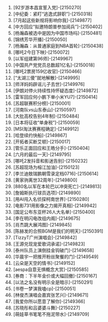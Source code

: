 
1. [92岁游本昌宣誓入党]-[2150270]
1. [中纪委：紧盯“逃逸式辞职”]-[2150318]
1. [7月起这些新规将影响你我]-[2149877]
1. [中方回应“拟邀特朗普参加阅兵”]-[2150402]
1. [杨瀚森被选中是因为中国市场吗]-[2150481]
1. [锦绣芳华开播]-[2150050]
1. [杨瀚森：从普通家庭到NBA首轮]-[2150438]
1. [哪吒2今日下映]-[2150072]
1. [以军组建第96师]-[2149967]
1. [中国共产党党员总数超1亿名]-[2150018]
1. [哪吒2票房159亿收官]-[2150466]
1. [“太湖三傻”就地解散]-[2149995]
1. [师洋妈妈辟谣儿子去世]-[2149976]
1. [伊朗对停火持续性持怀疑态度]-[2149872]
1. [雷军回应何小鹏下单小米YU7]-[2150414]
1. [苏超联赛积分榜]-[2150001]
1. [河南队vs山东泰山]-[2150597]
1. [大批高校告别4年制]-[2150484]
1. [日本将征收“单身税”]-[2150059]
1. [MSI淘汰赛赛程确定]-[2149912]
1. [哈登续约快船]-[2149867]
1. [开拓者买断艾顿]-[2150017]
1. [管乐正面回应和王皓分手]-[2150404]
1. [六月的最后一天]-[2149795]
1. [哪吒2发抖音和影迷告别]-[2150232]
1. [苏超现场为榕江加油]-[2150123]
1. [李兰迪敖瑞鹏朝雪录定档0716]-[2150614]
1. [黄家驹离世32周年]-[2149800]
1. [880名以军在本轮巴以冲突死亡]-[2149813]
1. [詹姆斯执行球员选项]-[2149890]
1. [用AI闯入名侦探柯南世界]-[2150280]
1. [电影731用影像之力揭开真相]-[2149942]
1. [国足公布东亚杯26人大名单]-[2150400]
1. [李在明闪电改组内阁]-[2149675]
1. [肖杰跳大展鸿图]-[2149845]
1. [陈赫发的合照BGM是我们的明天]-[2150391]
1. [TizzyT广州演唱会]-[2149842]
1. [王源兑现宠爱歌词承诺]-[2149823]
1. [泰州队员上演倒挂金钩破门]-[2149658]
1. [华晨宇一把推开粉丝聚餐的门]-[2149549]
1. [云朵是天空的情书]-[2149152]
1. [aespa自意无惧概念大赏]-[2150585]
1. [券商：下半年金价或大幅回撤]-[2150167]
1. [以法之名没有明示全是暗示]-[2150291]
1. [书卷一梦演我嗑cp]-[2150051]
1. [林俊杰演唱会嘉宾张艺兴]-[2149671]
1. [我爱你所以愿意了解你]-[2149366]
1. [苏晓彤和吕婆婆斗舞]-[2150227]
1. [萌娃草书笔笔不拖泥带水]-[2149709]